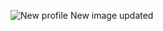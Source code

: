 ![New profile](https://scontent.fcok7-1.fna.fbcdn.net/v/t1.6435-1/cp0/e15/q65/p240x240/143628945_1627314247479477_5118587829558081488_n.jpg?_nc_cat=108&ccb=1-5&_nc_sid=dbb9e7&_nc_ohc=kfTj0fY5_68AX_GqOoU&_nc_ht=scontent.fcok7-1.fna&oh=b722efca0b04ec7838973ea70c86a6aa&oe=61C8C0C1)
New image updated
